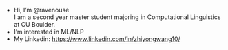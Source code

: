 - Hi, I’m @ravenouse <br>
I am a second year master student majoring in Computational Linguistics at CU Boulder.
- I’m interested in ML/NLP
- My Linkedin: https://www.linkedin.com/in/zhiyongwang10/


<!---
ravenouse/ravenouse is a ✨ special ✨ repository because its `README.md` (this file) appears on your GitHub profile.
You can click the Preview link to take a look at your changes.
--->
